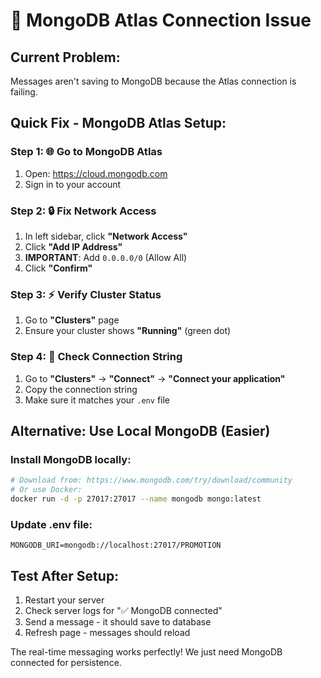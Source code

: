 # 🚨 MongoDB Atlas Connection Issue

## Current Problem:
Messages aren't saving to MongoDB because the Atlas connection is failing.

## Quick Fix - MongoDB Atlas Setup:

### Step 1: 🌐 Go to MongoDB Atlas
1. Open: https://cloud.mongodb.com
2. Sign in to your account

### Step 2: 🔒 Fix Network Access
1. In left sidebar, click **"Network Access"**
2. Click **"Add IP Address"**
3. **IMPORTANT**: Add `0.0.0.0/0` (Allow All)
4. Click **"Confirm"**

### Step 3: ⚡ Verify Cluster Status
1. Go to **"Clusters"** page
2. Ensure your cluster shows **"Running"** (green dot)

### Step 4: 🔑 Check Connection String
1. Go to **"Clusters"** → **"Connect"** → **"Connect your application"**
2. Copy the connection string
3. Make sure it matches your `.env` file

## Alternative: Use Local MongoDB (Easier)

### Install MongoDB locally:
```bash
# Download from: https://www.mongodb.com/try/download/community
# Or use Docker:
docker run -d -p 27017:27017 --name mongodb mongo:latest
```

### Update .env file:
```
MONGODB_URI=mongodb://localhost:27017/PROMOTION
```

## Test After Setup:
1. Restart your server
2. Check server logs for "✅ MongoDB connected"
3. Send a message - it should save to database
4. Refresh page - messages should reload

The real-time messaging works perfectly! We just need MongoDB connected for persistence.
